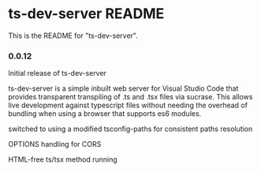 # ts-dev-server README

This is the README for "ts-dev-server".

### 0.0.12

Initial release of ts-dev-server

ts-dev-server is a simple inbuilt web server for Visual Studio Code that provides transparent transpiling of .ts and .tsx files via sucrase. This allows live development
against typescript files without needing the overhead of bundling when using a browser that supports es6 modules.

switched to using a modified tsconfig-paths for consistent paths resolution

OPTIONS handling for CORS

HTML-free ts/tsx method running
